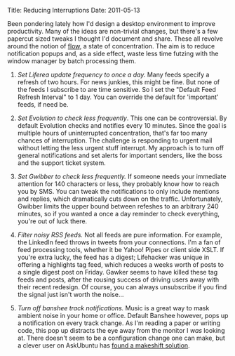 Title: Reducing Interruptions
Date: 2011-05-13

Been pondering lately how I'd design a desktop environment to improve 
productivity. Many of the ideas are non-trivial changes, but there's a few 
papercut sized tweaks I thought I'd document and share. These all revolve 
around the notion of [flow][1], a state of concentration. The aim is to reduce
notification popups and, as a side effect, waste less time futzing with the 
window manager by batch processing them.

1. *Set Liferea update frequency to once a day.* Many feeds specify a refresh 
of two hours. For news junkies, this might be fine. But none of the feeds I 
subscribe to are time sensitive. So I set the "Default Feed Refresh Interval" 
to 1 day. You can override the default for 'important' feeds, if need be.

2. *Set Evolution to check less frequently*. This one can be controversial. By
default Evolution checks and notifies every 10 minutes. Since the goal is 
multiple hours of uninterrupted concentration, that's far too many chances of
interruption. The challenge is responding to urgent mail without letting the 
less urgent stuff interrupt. My approach is to turn off general notifications 
and set alerts for important senders, like the boss and the support ticket 
system. 

3. *Set Gwibber to check less frequently.* If someone needs your immediate 
attention for 140 characters or less, they probably know how to reach you by 
SMS. You can tweak the notifications to only include mentions and replies, 
which dramatically cuts down on the traffic. Unfortunately, Gwibber limits the 
upper bound between refeshes to an arbitrary 240 minutes, so if you wanted a 
once a day reminder to check everything, you're out of luck there.

4. *Filter noisy RSS feeds.* Not all feeds are pure information. For example, 
the LinkedIn feed throws in tweets from your connections. I'm a fan of feed 
processing tools, whether it be Yahoo! Pipes or client side XSLT. If you're 
extra lucky, the feed has a digest; Lifehacker was unique in offering a 
highlights tag feed, which reduces a weeks worth of posts to a single digest
post on Friday. Gawker seems to have killed these tag feeds and posts, after
the rousing success of driving users away with their recent redesign. Of
course, you can always unsubscribe if you find the signal just isn't worth the 
noise...

5. *Turn off banshee track notifications.* Music is a great way to mask ambient
noise in your home or office. Default Banshee however, pops up a notification
on every track change. As I'm reading a paper or writing code, this pop up 
distracts the eye away from the monitor I _was_ looking at. There doesn't seem 
to be a configuration change one can make, but a clever user on AskUbuntu has
[found a makeshift solution][2]. 

   [1]: http://en.wikipedia.org/wiki/Flow_%28psychology%29
   [2]: http://askubuntu.com/questions/33946/disable-notifications-on-track-change
